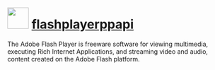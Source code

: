 # <img src="https://cdn.jsdelivr.net/gh/luzkenin/chocolatey-coreteampackages@edba4a5849ff756e767cba86641bea97ff5721fe/icons/flashplayer.png" width="48" height="48"/> [flashplayerppapi](https://chocolatey.org/packages/flashplayerppapi)

The Adobe Flash Player is freeware software for viewing multimedia, executing Rich Internet Applications, and streaming video and audio, content created on the Adobe Flash platform.

